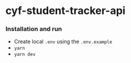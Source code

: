 # cyf-student-tracker-api
### Installation and run 
- Create local `.env` using the `.env.example`
- `yarn`
- `yarn dev`